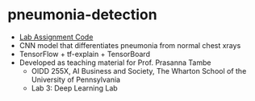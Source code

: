 # pneumonia-detection
- [Lab Assignment Code](https://colab.research.google.com/drive/1mDQo4BHiN3UiMkuZ-KxPeaknHZIIhsNK?usp=sharing)
- CNN model that differentiates pneumonia from normal chest xrays
- TensorFlow + tf-explain + TensorBoard
- Developed as teaching material for Prof. Prasanna Tambe
  - OIDD 255X, AI Business and Society, The Wharton School of the University of Pennsylvania
  - Lab 3: Deep Learning Lab 
